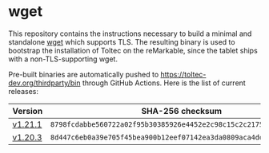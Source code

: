 # wget

This repository contains the instructions necessary to build a minimal and standalone [wget](https://www.gnu.org/software/wget/) which supports TLS.
The resulting binary is used to bootstrap the installation of Toltec on the reMarkable, since the tablet ships with a non-TLS-supporting wget.

Pre-built binaries are automatically pushed to <https://toltec-dev.org/thirdparty/bin> through GitHub Actions.
Here is the list of current releases:

Version                                                       | SHA-256 checksum
------------------------------------------------------------- | ------------------------------------------------------------------
[v1.21.1](https://toltec-dev.org/thirdparty/bin/wget-v1.21.1) | `8798fcdabbe560722a02f95b30385926e4452e2c98c15c2c217583eaa0db30fc`
[v1.20.3](https://toltec-dev.org/thirdparty/bin/wget-v1.20.3) | `8d447c6eb0a39e705f45bea900b12eef07142ea3da0809aca4dd44fe4110cdfd`
